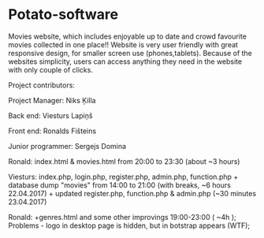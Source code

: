 # Potato-software
Movies website, which includes enjoyable up to date and crowd favourite movies collected in one place!! Website is very user friendly with great responsive design, for smaller screen use (phones,tablets). Because of the websites simplicity, users can access anything they need in the website with only couple of clicks.

Project contributors:

Project Manager: Niks Ķilla

Back end: Viesturs Lapiņš

Front end: Ronalds Fišteins

Junior programmer: Sergejs Domina

Ronald: index.html & movies.html from 20:00 to 23:30 (about ~3 hours)

Viesturs: index.php, login.php, register.php, admin.php, function.php + database dump "movies" from 14:00 to 21:00 (with breaks,  ~6 hours 22.04.2017) + updated register.php, function.php & admin.php (~30 minutes 23.04.2017)

Ronald: +genres.html and  some other improvings 19:00-23:00 ( ~4h ); 
Problems - logo in desktop page is hidden, but in botstrap appears (WTF); 
